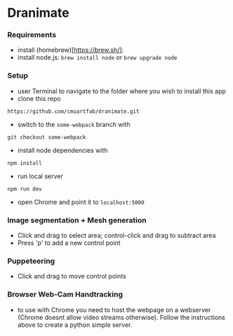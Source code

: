 # Dranimate

### Requirements
- install (homebrew)[https://brew.sh/]:
- install node.js: `brew install node` or `brew upgrade node`

### Setup
- user Terminal to navigate to the folder where you wish to install this app
- clone this repo
```
https://github.com/cmuartfab/dranimate.git
```
- switch to the `some-webpack` branch with
```
git checkout some-webpack
```
- install node dependencies with
```
npm install
```
- run local server
```
npm run dev
```
- open Chrome and point it to `localhost:5000`


### Image segmentation + Mesh generation
* Click and drag to select area; control-click and drag to subtract area
* Press 'p' to add a new control point

### Puppeteering
* Click and drag to move control points

### Browser Web-Cam Handtracking
* to use with Chrome you need to host the webpage on a webserver (Chrome doesnt allow video streams otherwise). Follow the instructions above to create a python simple server.

